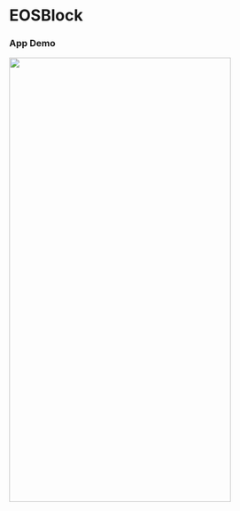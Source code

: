 # EOSBlock

### App Demo

<img src="https://github.com/qwang216/EOSBlockchain/blob/master/Media/EOS_Demo_Gif.gif" width="400" height="800"/>
